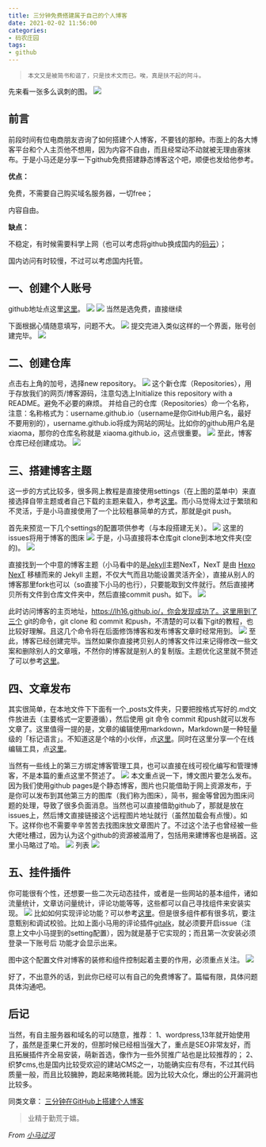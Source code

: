 ```yaml
---
title: 三分钟免费搭建属于自己的个人博客
date: 2021-02-02 11:56:00
categories:
- 码农庄园
tags: 
- github
---
```


> `本文又是被简书和谐了，只是技术文而已。唉，真是扶不起的阿斗。`

先来看一张多么讽刺的图。
![](https://user-images.githubusercontent.com/22761849/106559817-f6fd6700-6560-11eb-9999-fa3efb51342f.png)

## **前言**
前段时间有位电商朋友咨询了如何搭建个人博客，不要钱的那种。市面上的各大博客平台和个人主页他不想用，因为内容不自由，而且经常动不动就被无理由塞抹布。于是小马还是分享一下github免费搭建静态博客这个吧，顺便也发给他参考。

**优点：**

免费，不需要自己购买域名服务器，一切free；

内容自由。

**缺点：**

不稳定，有时候需要科学上网（也可以考虑将github换成国内的[码云](https://gitee.com/)）；

国内访问有时较慢，不过可以考虑国内托管。

## **一、创建个人账号**
github地址点这里[这里](https://github.com/)。
![](https://user-images.githubusercontent.com/22761849/106559819-f82e9400-6560-11eb-95ec-0b9c795a2da8.png)
![](https://user-images.githubusercontent.com/22761849/106559821-f8c72a80-6560-11eb-8878-d941db064a51.png)
当然是选免费，直接继续

下面根据心情随意填写，问题不大。
![](https://user-images.githubusercontent.com/22761849/106559825-f9f85780-6560-11eb-872f-5760a6f034d4.png)
提交完进入类似这样的一个界面，账号创建完毕。
![](https://user-images.githubusercontent.com/22761849/106559828-fa90ee00-6560-11eb-8ccb-c6e092ee383f.png)

## **二、创建仓库**

点击右上角的加号，选择new repository。
![](https://user-images.githubusercontent.com/22761849/106559833-fc5ab180-6560-11eb-8f3c-c18ba6ef9317.png)
这个新仓库（Repositories），用于存放我们的网页/博客源码，注意勾选上Initialize this repository with a README。避免不必要的麻烦。
并给自己的仓库（Repositories）命一个名称，注意：名称格式为：username.github.io（username是你GitHub用户名，最好不要用别的），username.github.io将成为网站的网址。比如你的github用户名是xiaoma，那你的仓库名称就是 xiaoma.github.io，这点很重要。
![](https://user-images.githubusercontent.com/22761849/106559836-fc5ab180-6560-11eb-8e28-a7dad6b7d437.png)
至此，博客仓库已经创建成功。
![](https://user-images.githubusercontent.com/22761849/106559838-fd8bde80-6560-11eb-868f-6738078366c9.png)

## **三、搭建博客主题**
这一步的方式比较多，很多网上教程是直接使用settings（在上图的菜单中）来直接选择自带主题或者自己下载的主题来载入，参考[这里](https://blog.csdn.net/qq_19799765/article/details/80869363)。而小马觉得太过于繁琐和不灵活，于是小马直接使用了一个比较粗暴简单的方式，那就是git push。

首先来预览一下几个settings的配置项供参考（与本段搭建无关）。
![](https://user-images.githubusercontent.com/22761849/106559843-fe247500-6560-11eb-9196-caea1e8b16d2.png)
这里的issues将用于博客的图床
![](https://user-images.githubusercontent.com/22761849/106559845-febd0b80-6560-11eb-9afe-788a82a1d6ac.png)
于是，小马直接将本仓库git clone到本地文件夹(空的)。
![](https://user-images.githubusercontent.com/22761849/106559848-ffee3880-6560-11eb-9c67-96e79c4bee55.png)

直接找到一个中意的博客主题（小马看中的是[Jekyll](https://jekyllrb.com/docs/configuration/)主题NexT，NexT 是由 [Hexo NexT](https://github.com/iissnan/hexo-theme-next) 移植而来的 Jekyll 主题，不仅大气而且功能设置灵活齐全），直接从别人的博客那里fork也可以（so直接下小马的也行），只要能取到文件就行。然后直接拷贝所有文件到仓库文件夹中，然后直接commit  push。如下。
![](https://user-images.githubusercontent.com/22761849/106559798-efd65900-6560-11eb-8d41-06a3a080bae8.png)

此时访问博客的主页地址，https://lh16.github.io/，你会发现成功了。这里用到了三个 git的命令，git  clone  和  commit  和push，不清楚的可以看下git的教程，也比较好理解。且这几个命令将在后面修饰博客和发布博客文章时经常用到。
![](https://user-images.githubusercontent.com/22761849/106559802-f1a01c80-6560-11eb-9f64-4b381cdf8c5c.png)
至此，博客已经创建完毕。当然如果你直接拷贝别人的博客文件过来记得修改一些文案和删除别人的文章哦，不然你的博客就是别人的复制版。主题优化这里就不赘述了可以参考[这里](https://zhuanlan.zhihu.com/p/53141420)。

## **四、文章发布**
其实很简单，在本地文件下下面有一个_posts文件夹，只要把按格式写好的.md文件放进去（主要格式一定要遵循），然后使用 git 命令 commit 和push就可以发布文章了。这里值得一提的是，文章的编辑使用markdown，Markdown是一种轻量级的「标记语言」。不知道这是个啥的小伙伴，点[这里](https://www.runoob.com/markdown/md-tutorial.html)。同时在这里分享一个在线编辑工具，点[这里](http://www.mdeditor.com/)。

当然有一些线上的第三方绑定博客管理工具，也可以直接在线可视化编写和管理博客，不是本篇的重点这里不赘述了。
![](https://user-images.githubusercontent.com/22761849/106559806-f2d14980-6560-11eb-9e01-b26efb55400b.png)
本文重点说一下，博文图片要怎么发布。因为我们使用github  pages是个静态博客，图片也只能借助于网上资源发布，于是你可以发布到其他第三方的图库（我们称为图床），简书，掘金等曾因为图床问题的处理，导致了很多负面消息。当然也可以直接借助github了，那就是放在issues上，然后博文直接链接这个远程图片地址就行（虽然加载会有点慢）。如下。这样你也不需要辛辛苦苦去找图床放文章图片了。不过这个法子也曾经被一些大佬吐槽过，因为认为这个github的资源被滥用了，包括用来建博客也是祸首。这里小马略过了哈。
![](https://user-images.githubusercontent.com/22761849/106559808-f4027680-6560-11eb-8d27-ca121524ebae.png)
列表
![](https://user-images.githubusercontent.com/22761849/106559809-f49b0d00-6560-11eb-9533-3cc5da09d46d.png)

## **五、挂件插件**
你可能很有个性，还想要一些二次元动态挂件，或者是一些网站的基本组件，诸如流量统计，文章访问量统计，评论功能等等，这些都可以自己寻找组件来安装实现。
![](https://user-images.githubusercontent.com/22761849/106559813-f5cc3a00-6560-11eb-82be-a73d53e5607d.png)
比如如何实现评论功能？可以参考[这里](https://mabbs.github.io/2018/10/20/talk.html)。但是很多组件都有很多坑，要注意甄别和调试校验。比如上面小马用的评论插件[gitalk](https://github.com/gitalk/gitalk)，就必须要开启issue（注意上文中小马提到的setting配置），因为就是基于它实现的；而且第一次安装必须登录一下账号后 功能才会显示出来。

图中这个配置文件对博客的装修和组件控制起着主要的作用，必须重点关注。
![](https://user-images.githubusercontent.com/22761849/106559815-f664d080-6560-11eb-92a6-1fa92e8bf49d.png)

好了，不出意外的话，到此你已经可以有自己的免费博客了。篇幅有限，具体问题具体沟通吧。

## **后记**

当然，有自主服务器和域名的可以随意，推荐：
1、wordpress,13年就开始使用了，虽然是歪果仁开发的，但那时候已经相当强大了，重点是SEO非常友好，而且拓展插件齐全易安装，萌新首选，像作为一些外贸推广站也是比较推荐的；
2、织梦cms,也是国内比较受欢迎的建站CMS之一，功能确实应有尽有，不过其代码质量一般，而且比较臃肿，跑起来略微耗能。因为比较大众化，爆出的公开漏洞也比较多。

同类文章：
[三分钟在GitHub上搭建个人博客](https://zhuanlan.zhihu.com/p/28321740)


> 业精于勤荒于嬉。

*From [小马过河](https://lh16.github.io)*
